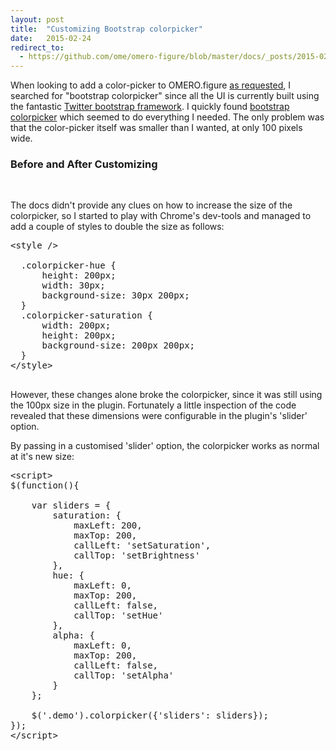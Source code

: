 ```yaml
---
layout: post
title:  "Customizing Bootstrap colorpicker"
date:   2015-02-24
redirect_to:
  - https://github.com/ome/omero-figure/blob/master/docs/_posts/2015-02-24-customizing-bootstrap-colorpicker.md
---
```


When looking to add a color-picker to OMERO.figure [as requested](https://github.com/will-moore/figure/issues/36),
I searched for "bootstrap colorpicker" since all the UI is currently built using the fantastic [Twitter bootstrap framework](http://getbootstrap.com/).
I quickly found [bootstrap colorpicker](http://mjolnic.com/bootstrap-colorpicker/) which seemed to do
everything I needed. The only problem was that the color-picker itself was smaller than I wanted, at
only 100 pixels wide. 


<div class="panel panel-default">
  <div class="panel-heading">
    <h3 class="panel-title">Before and After Customizing</h3>
  </div>
  <div class="panel-body">
    <div id="demo_cont" class="demo inl-bl" data-container="#demo_cont" data-color="#f41070" data-inline="true"></div>
    <div class="demo-bigger inl-bl" data-container="true" data-color="#6f01d1" data-inline="true"></div>
  </div>
</div>

The docs didn't provide any clues on how to increase the size of the colorpicker, so I started to play with
Chrome's dev-tools and managed to add a couple of styles to double the size as follows:

<pre class="markup">
&lt;style /&gt;

  .colorpicker-hue {
      height: 200px;
      width: 30px;
      background-size: 30px 200px;
  }
  .colorpicker-saturation {
      width: 200px;
      height: 200px;
      background-size: 200px 200px;
  }
&lt;/style&gt;
        </pre>


However, these 
changes alone broke the colorpicker, since it was still using the 100px size in the plugin.
Fortunately a little inspection of the code revealed that these dimensions were configurable in the
plugin's 'slider' option.

By passing in a customised 'slider' option, the colorpicker works as normal at it's new size: 

<pre class="markup">
&lt;script&gt;
$(function(){

    var sliders = {
        saturation: {
            maxLeft: 200,
            maxTop: 200,
            callLeft: 'setSaturation',
            callTop: 'setBrightness'
        },
        hue: {
            maxLeft: 0,
            maxTop: 200,
            callLeft: false,
            callTop: 'setHue'
        },
        alpha: {
            maxLeft: 0,
            maxTop: 200,
            callLeft: false,
            callTop: 'setAlpha'
        }
    };

    $('.demo').colorpicker({'sliders': sliders});
});
&lt;/script&gt;</pre>



<link rel="stylesheet" href="{{ site.baseurl }}/demo/static/figure/3rdparty/bootstrap-colorpicker/css/bootstrap-colorpicker.min.css">
<script src="{{ site.baseurl }}/demo/static/figure/3rdparty/bootstrap-colorpicker/js/bootstrap-colorpicker.min.js"></script>

<script>
  $(function(){
    var sliders = {
        saturation: {
            maxLeft: 200,
            maxTop: 200,
            callLeft: 'setSaturation',
            callTop: 'setBrightness'
        },
        hue: {
            maxLeft: 0,
            maxTop: 200,
            callLeft: false,
            callTop: 'setHue'
        },
        alpha: {
            maxLeft: 0,
            maxTop: 200,
            callLeft: false,
            callTop: 'setAlpha'
        }
    };

    $('.demo').colorpicker();
    $('.demo-bigger').colorpicker({'sliders': sliders});
  });
</script>

<style>

  .inl-bl {
    display: inline-block;
  }

  .demo-bigger .colorpicker-hue {
      height: 200px;
      width: 30px;
      background-size: 30px 200px;
  }
  .demo-bigger .colorpicker-saturation {
      width: 200px;
      height: 200px;
      background-size: 200px 200px;
  }

</style>

